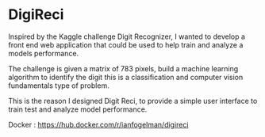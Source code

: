# DigiReci

Inspired by the Kaggle challenge Digit Recognizer, I wanted to develop a front end web application that could be used to help train and analyze a models performance.

The challenge is given a matrix of 783 pixels, build a machine learning algorithm to identify the digit this is a classification and computer vision fundamentals type of problem.

This is the reason I designed Digit Reci, to provide a simple user interface to train test and analyze model performance.

Docker : https://hub.docker.com/r/ianfogelman/digireci
